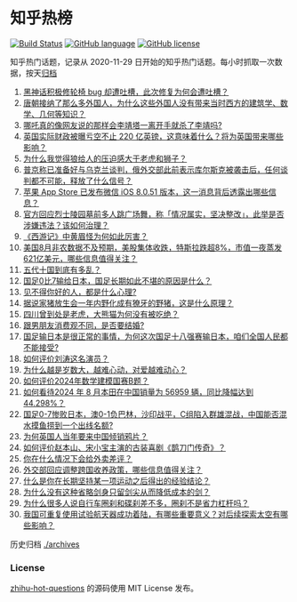 # 知乎热榜
[![Build Status](https://github.com/ToWeLong/zhihu-hot-questions/workflows/CI/badge.svg)](https://github.com/ToWeLong/zhihu-hot-questions/actions)
[![GitHub language](https://img.shields.io/badge/language-golang-orange.svg)](https://golang.org/)
[![GitHub license](https://img.shields.io/github/license/ToWeLong/zhihu-hot-questions)](https://github.com/ToWeLong/zhihu-hot-questions/blob/main/LICENSE)

知乎热门话题，记录从 2020-11-29 日开始的知乎热门话题。每小时抓取一次数据，按天[归档](./archives)

<!-- BEGIN -->

1. [黑神话积极修轮椅 bug 却遭吐槽，此次修复为何会遭吐槽？](https://www.zhihu.com/question/665821914)
1. [唐朝接纳了那么多外国人，为什么这些外国人没有带来当时西方的建筑学、数学、几何等知识？](https://www.zhihu.com/question/665541351)
1. [哪吒真的像网友说的那样会李靖塔一离开手就杀了李靖吗?](https://www.zhihu.com/question/666344074)
1. [英国实际财政被曝亏空不止 220 亿英镑，这意味着什么？将为英国带来哪些影响？](https://www.zhihu.com/question/666166316)
1. [为什么我觉得狼给人的压迫感大于老虎和狮子？](https://www.zhihu.com/question/433957145)
1. [普京称已准备好与乌克兰谈判，俄外交部此前表示库尔斯克被袭击后，任何谈判都不可能，释放了什么信号？](https://www.zhihu.com/question/666306708)
1. [苹果 App Store 已发布微信 iOS 8.0.51 版本，这一消息背后透露出哪些信息？](https://www.zhihu.com/question/666357223)
1. [官方回应烈士陵园墓前多人跳广场舞，称「情况属实，坚决整改」，此举是否涉嫌违法？该如何治理？](https://www.zhihu.com/question/666308487)
1. [《西游记》中黄眉怪为何如此厉害？](https://www.zhihu.com/question/26447750)
1. [美国8月非农数据不及预期，美股集体收跌，特斯拉跌超8%，市值一夜蒸发621亿美元，哪些信息值得关注？](https://www.zhihu.com/question/666437610)
1. [五代十国到底有多乱？](https://www.zhihu.com/question/665692079)
1. [国足0比7输给日本，国足长期如此不堪的原因是什么？](https://www.zhihu.com/question/666307653)
1. [见不得你好的人，都是什么心理?](https://www.zhihu.com/question/666286110)
1. [据说家猪放生会一年内野化成有獠牙的野猪，这是什么原理？](https://www.zhihu.com/question/362529810)
1. [四川曾到处是老虎，大熊猫为何没有被吃绝？](https://www.zhihu.com/question/628124546)
1. [跟男朋友消费观不同，是否要结婚?](https://www.zhihu.com/question/666250580)
1. [国足输日本是很正常的事情，为何这次国足十八强赛输日本，咱们全国人民都不能接受?](https://www.zhihu.com/question/666297500)
1. [如何评价刘涛这名演员？](https://www.zhihu.com/question/31194986)
1. [为什么越是岁数大，越难心动，对爱越难动心？](https://www.zhihu.com/question/666278535)
1. [如何评价2024年数学建模国赛B题？](https://www.zhihu.com/question/666299022)
1. [如何看待2024 年 8 月本田在中国销量为 56959 辆，同比降幅达到 44.298%？](https://www.zhihu.com/question/666217865)
1. [国足0-7惨败日本，澳0-1负巴林，沙印战平，C组陷入群雄混战，中国能否混水摸鱼捞到一个出线名额?](https://www.zhihu.com/question/666331480)
1. [为何英国人当年要来中国倾销鸦片？](https://www.zhihu.com/question/627096046)
1. [如何评价赵本山、宋小宝主演的古装喜剧《鹊刀门传奇》？](https://www.zhihu.com/question/617937437)
1. [你在什么情况下会给外卖差评？](https://www.zhihu.com/question/456249786)
1. [外交部回应调整跨国收养政策，哪些信息值得关注？](https://www.zhihu.com/question/666289277)
1. [什么是你在长期坚持某一项运动之后得出的经验结论？](https://www.zhihu.com/question/603822135)
1. [为什么没有这种省略剑身只留剑尖从而降低成本的剑？](https://www.zhihu.com/question/666310364)
1. [为什么很多人说自行车圈刹和碟刹差不多，圈刹不是省力杠杆吗？](https://www.zhihu.com/question/666218413)
1. [我国可重复使用试验航天器成功着陆，有哪些重要意义？对后续探索太空有哪些影响？](https://www.zhihu.com/question/666348627)

<!-- END -->

历史归档 [./archives](./archives)


### License
[zhihu-hot-questions](https://github.com/towelong/zhihu-hot-questions) 的源码使用 MIT License 发布。